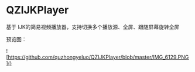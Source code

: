 # QZIJKPlayer
基于 IJK的简易视频播放器，支持切换多个播放源、全屏、跟随屏幕旋转全屏

预览图：

![https://github.com/quzhongyeluo/QZIJKPlayer/blob/master/IMG_6129.PNG]()

